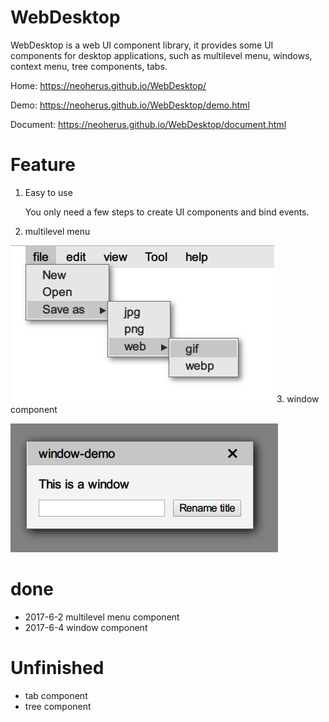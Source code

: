 
# WebDesktop
WebDesktop is a web UI component library, it provides some UI components for desktop applications, such as multilevel menu, windows, context menu, tree components, tabs.

Home: https://neoherus.github.io/WebDesktop/

Demo: https://neoherus.github.io/WebDesktop/demo.html

Document: https://neoherus.github.io/WebDesktop/document.html
# Feature
1. Easy to use

    You only need a few steps to create UI components and bind events.
2. multilevel menu

![menu](demo_image/menu.png)
3. window component

![window](demo_image/windowpng.png)
# done
* 2017-6-2 multilevel menu component
* 2017-6-4 window component
# Unfinished
* tab component
* tree component
